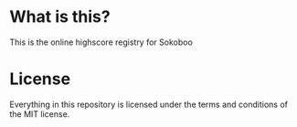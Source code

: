 # What is this?

This is the online highscore registry for Sokoboo

# License

Everything in this repository is licensed under the terms and conditions of the
MIT license.